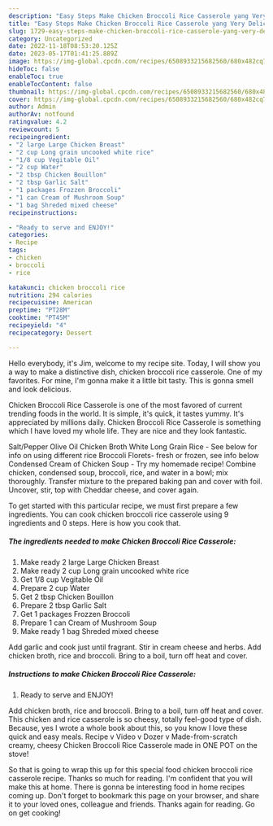 ```yaml
---
description: "Easy Steps Make Chicken Broccoli Rice Casserole yang Very Delicious"
title: "Easy Steps Make Chicken Broccoli Rice Casserole yang Very Delicious"
slug: 1729-easy-steps-make-chicken-broccoli-rice-casserole-yang-very-delicious
category: Uncategorized
date: 2022-11-18T08:53:20.125Z
date: 2023-05-17T01:41:25.889Z
image: https://img-global.cpcdn.com/recipes/6508933215682560/680x482cq70/chicken-broccoli-rice-casserole-recipe-main-photo.jpg
hideToc: false
enableToc: true
enableTocContent: false
thumbnail: https://img-global.cpcdn.com/recipes/6508933215682560/680x482cq70/chicken-broccoli-rice-casserole-recipe-main-photo.jpg
cover: https://img-global.cpcdn.com/recipes/6508933215682560/680x482cq70/chicken-broccoli-rice-casserole-recipe-main-photo.jpg
author: Admin
authorAv: notfound
ratingvalue: 4.2
reviewcount: 5
recipeingredient:
- "2 large Large Chicken Breast"
- "2 cup Long grain uncooked white rice"
- "1/8 cup Vegitable Oil"
- "2 cup Water"
- "2 tbsp Chicken Bouillon"
- "2 tbsp Garlic Salt"
- "1 packages Frozzen Broccoli"
- "1 can Cream of Mushroom Soup"
- "1 bag Shreded mixed cheese"
recipeinstructions:

- "Ready to serve and ENJOY!"
categories:
- Recipe
tags:
- chicken
- broccoli
- rice

katakunci: chicken broccoli rice 
nutrition: 294 calories
recipecuisine: American
preptime: "PT28M"
cooktime: "PT45M"
recipeyield: "4"
recipecategory: Dessert

---
```



Hello everybody, it's Jim, welcome to my recipe site. Today, I will show you a way to make a distinctive dish, chicken broccoli rice casserole. One of my favorites. For mine, I'm gonna make it a little bit tasty. This is gonna smell and look delicious.

Chicken Broccoli Rice Casserole is one of the most favored of current trending foods in the world. It is simple, it's quick, it tastes yummy. It's appreciated by millions daily. Chicken Broccoli Rice Casserole is something which I have loved my whole life. They are nice and they look fantastic.

Salt/Pepper Olive Oil Chicken Broth White Long Grain Rice - See below for info on using different rice Broccoli Florets- fresh or frozen, see info below Condensed Cream of Chicken Soup - Try my homemade recipe! Combine chicken, condensed soup, broccoli, rice, and water in a bowl; mix thoroughly. Transfer mixture to the prepared baking pan and cover with foil. Uncover, stir, top with Cheddar cheese, and cover again.


To get started with this particular recipe, we must first prepare a few ingredients. You can cook chicken broccoli rice casserole using 9 ingredients and 0 steps. Here is how you cook that.

<!--inarticleads1-->

##### The ingredients needed to make Chicken Broccoli Rice Casserole:

1. Make ready 2 large Large Chicken Breast
1. Make ready 2 cup Long grain uncooked white rice
1. Get 1/8 cup Vegitable Oil
1. Prepare 2 cup Water
1. Get 2 tbsp Chicken Bouillon
1. Prepare 2 tbsp Garlic Salt
1. Get 1 packages Frozzen Broccoli
1. Prepare 1 can Cream of Mushroom Soup
1. Make ready 1 bag Shreded mixed cheese


Add garlic and cook just until fragrant. Stir in cream cheese and herbs. Add chicken broth, rice and broccoli. Bring to a boil, turn off heat and cover. 

<!--inarticleads2-->

##### Instructions to make Chicken Broccoli Rice Casserole:


1. Ready to serve and ENJOY!

Add chicken broth, rice and broccoli. Bring to a boil, turn off heat and cover. This chicken and rice casserole is so cheesy, totally feel-good type of dish. Because, yes I wrote a whole book about this, so you know I love these quick and easy meals. Recipe v Video v Dozer v Made-from-scratch creamy, cheesy Chicken Broccoli Rice Casserole made in ONE POT on the stove! 

So that is going to wrap this up for this special food chicken broccoli rice casserole recipe. Thanks so much for reading. I'm confident that you will make this at home. There is gonna be interesting food in home recipes coming up. Don't forget to bookmark this page on your browser, and share it to your loved ones, colleague and friends. Thanks again for reading. Go on get cooking!
